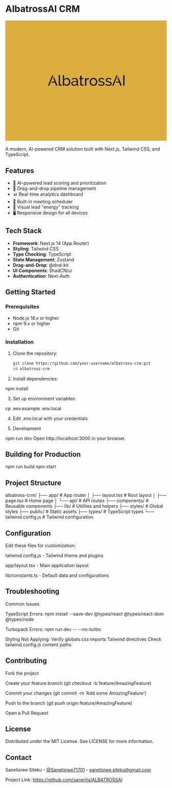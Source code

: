 # AlbatrossAI CRM

![AlbatrossAI Logo](/logo.png) 

A modern, AI-powered CRM solution built with Next.js, Tailwind CSS, and TypeScript.

## Features

- 🚀 AI-powered lead scoring and prioritization
- 🎨 Drag-and-drop pipeline management
- 📊 Real-time analytics dashboard
- 📅 Built-in meeting scheduler
- 🎯 Visual lead "energy" tracking
- 🖥️ Responsive design for all devices

## Tech Stack

- **Framework**: Next.js 14 (App Router)
- **Styling**: Tailwind CSS
- **Type Checking**: TypeScript
- **State Management**: Zustand
- **Drag-and-Drop**: @dnd-kit
- **UI Components**: ShadCN/ui
- **Authentication**: Next-Auth

## Getting Started

### Prerequisites

- Node.js 18.x or higher
- npm 9.x or higher
- Git

### Installation

1. Clone the repository:
   ```bash
   git clone https://github.com/your-username/albatross-crm.git
   cd albatross-crm

 2. Install dependencies:

npm install

3. Set up environment variables:

cp .env.example .env.local

4. Edit .env.local with your credentials

5. Development

npm run dev
Open http://localhost:3000 in your browser.

## Building for Production

npm run build
npm start

## Project Structure

albatross-crm/
├── app/                  # App router
│   ├── layout.tsx        # Root layout
│   ├── page.tsx          # Home page
│   └── api/              # API routes
├── components/           # Reusable components
├── lib/                  # Utilities and helpers
├── styles/               # Global styles
├── public/               # Static assets
├── types/                # TypeScript types
└── tailwind.config.js    # Tailwind configuration

## Configuration
Edit these files for customization:

tailwind.config.js - Tailwind theme and plugins

app/layout.tsx - Main application layout

lib/constants.ts - Default data and configurations

## Troubleshooting
Common Issues

TypeScript Errors:
npm install --save-dev @types/react @types/react-dom @types/node

Turbopack Errors:
npm run dev -- --no-turbo

Styling Not Applying:
Verify globals.css imports Tailwind directives
Check tailwind.config.js content paths

## Contributing
Fork the project

Create your feature branch (git checkout -b feature/AmazingFeature)

Commit your changes (git commit -m 'Add some AmazingFeature')

Push to the branch (git push origin feature/AmazingFeature)

Open a Pull Request

## License
Distributed under the MIT License. See LICENSE for more information.

## Contact
Sanelisiwe Sileku - [@Sanelisiwe71701](https://x.com/Sanelisiwe71701) - sanelisiwe.sileku@gmail.com

Project Link: https://github.com/sanerita/ALBATROSSAI

